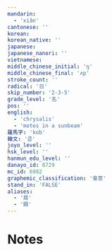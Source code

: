 ```yaml
---
mandarin:
  - 'xiǎn'
cantonese: ''
korean:
korean_native: ''
japanese:
japanese_nanori: ''
vietnamese:
middle_chinese_initial: 'ŋ'
middle_chinese_final: 'ʌp'
stroke_count: ''
radical: '日'
skip_number: '2-3-5'
grade_level: '名'
pos: ''
english:
  - 'chrysalis'
  - 'motes in a sunbeam'
羅馬字: 'kob'
韓文: '콥'
joyo_level: ''
hsk_level: ''
hanmun_edu_level: ''
danayo_id: 8729
mc_id: 6982
graphemic_classification: '會意'
stand_in: 'FALSE'
aliases:
  - '㬎'
  - '顯'
---
```


# Notes
